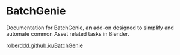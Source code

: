 # BatchGenie

Documentation for BatchGenie, an add-on designed to simplify and automate common Asset related tasks in Blender.

[roberddd.github.io/BatchGenie](https://roberddd.github.io/BatchGenie)
